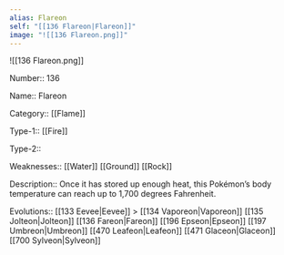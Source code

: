 ```yaml
---
alias: Flareon
self: "[[136 Flareon|Flareon]]"
image: "![[136 Flareon.png]]"
---
```


![[136 Flareon.png]]


Number:: 136

Name:: Flareon

Category:: [[Flame]]

Type-1:: [[Fire]]

Type-2:: 

Weaknesses:: [[Water]] [[Ground]] [[Rock]]

Description:: Once it has stored up enough heat, this Pokémon’s body temperature can reach up to 1,700 degrees Fahrenheit.

Evolutions:: [[133 Eevee|Eevee]] > [[134 Vaporeon|Vaporeon]] [[135 Jolteon|Jolteon]] [[136 Fareon|Fareon]] [[196 Epseon|Epseon]] [[197 Umbreon|Umbreon]] [[470 Leafeon|Leafeon]] [[471 Glaceon|Glaceon]] [[700 Sylveon|Sylveon]] 